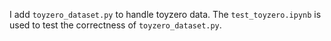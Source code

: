 I add `toyzero_dataset.py` to handle toyzero data. 
The `test_toyzero.ipynb` is used to test the correctness of `toyzero_dataset.py`.